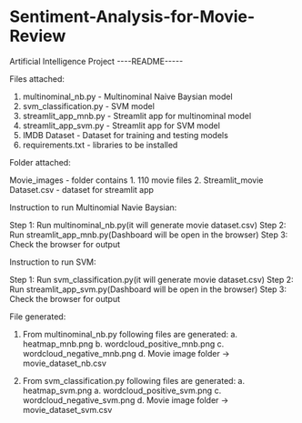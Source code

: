 # Sentiment-Analysis-for-Movie-Review
Artificial Intelligence Project
----README-----

Files attached:

1. multinominal_nb.py - Multinominal Naive Baysian model
2. svm_classification.py - SVM model
3. streamlit_app_mnb.py - Streamlit app for multinominal model
4. streamlit_app_svm.py - Streamlit app for SVM model
5. IMDB Dataset - Dataset for training and testing models
6. requirements.txt - libraries to be installed

Folder attached:

Movie_images - folder contains
	1. 110 movie files
	2. Streamlit_movie Dataset.csv - dataset for streamlit app

Instruction to run Multinomial Navie Baysian:

Step 1: Run multinominal_nb.py(it will generate movie dataset.csv)
Step 2: Run streamlit_app_mnb.py(Dashboard will be open in the browser)
Step 3: Check the browser for output

Instruction to run SVM:

Step 1: Run svm_classification.py(it will generate movie dataset.csv)
Step 2: Run streamlit_app_svm.py(Dashboard will be open in the browser)
Step 3: Check the browser for output

File generated:

1. From multinominal_nb.py following files are generated:
	a. heatmap_mnb.png
	b. wordcloud_positive_mnb.png
	c. wordcloud_negative_mnb.png
	d. Movie image folder -> movie_dataset_nb.csv

2. From svm_classification.py following files are generated:
	a. heatmap_svm.png
	a. wordcloud_positive_svm.png
	c. wordcloud_negative_svm.png
	d. Movie image folder -> movie_dataset_svm.csv
